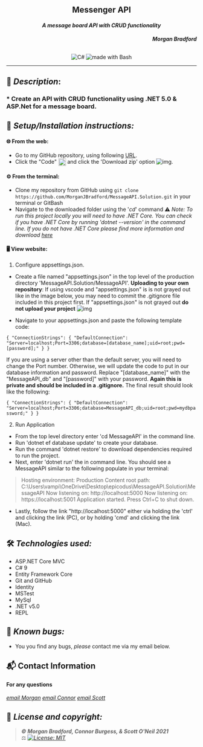 ## <div align="center">Messenger API</div>
#### <div align="center"> *A message board API with CRUD functionality* </div> 
***<p align="right">Morgan Bradford***</p>   
<p align="center">
<br>

<img alt="C#" src="https://img.shields.io/badge/c%23%20-%23239120.svg?&style=for-the-badge&logo=c-sharp&logoColor=white"/>
<img alt="made with Bash" src="https://img.shields.io/badge/Made%20with-Bash-1f425f.svg"/>
</p>

___
## 🚩 *Description*:    
### * Create an API with CRUD functionality using .NET 5.0 & ASP.Net for a message board.


## 🔧 *Setup/Installation instructions:*
#### 🌐 From the web:
* Go to my GitHub repository, using following [URL](https://github.com/MorganJBradford/MessageAPI.Solution.git).
* Click the "Code" <img src="README-files/download-button.png" alt="code button" height="20" align="center"/> and click the 'Download zip' option ![img](README-files/Capture.JPG).
#### ⚙️ From the terminal: 
* Clone my repository from GitHub using `git clone https://github.com/MorganJBradford/MessageAPI.Solution.git` in your terminal or GitBash
* Navigate to the downloaded folder using the '*cd*' command
⚠️ *Note: To run this project locally you will need to have .NET Core. You can check if you have .NET Core by running 'dotnet --version' in the command line. If you do not have .NET Core please find more information and download [here](https://dotnet.microsoft.com/download/dotnet)*


####  🖥️ View website:

1. Configure appsettings.json.

* Create a file named "appsettings.json" in the top level of the production directory 'MessageAPI.Solution/MessageAPI'. 
**Uploading to your own repository**: If using vscode and "appsettings.json" is is not grayed out like in the image below, you may need to commit the .gitignore file included in this project first. If "appsettings.json" is not grayed out **do not upload your project**
![img](README-files/appsettings.JPG)

* Navigate to your appsettings.json and paste the following template code:

``{
  "ConnectionStrings": {
      "DefaultConnection": "Server=localhost;Port=3306;database=[database_name];uid=root;pwd=[password];"
  }
}``

If you are using a server other than the default server, you will need to change the Port number. Otherwise, we will update the code to put in our database information and password. Replace "\[database_name]" with the "MessageAPI_db" and "\[password]" with your password. **Again this is private and should be included in a .gitignore.** The final result should look like the following:

``{
  "ConnectionStrings": {
      "DefaultConnection": "Server=localhost;Port=3306;database=MessageAPI_db;uid=root;pwd=mydbpassword;"
  }
}``

2. Run Application

* From the top level directory enter 'cd MessageAPI' in the command line.
* Run 'dotnet ef database update' to create your database.
* Run the command 'dotnet restore' to download dependencies required to run the project.
* Next, enter 'dotnet run' the in command line. You should see a MessageAPI similar to the following populate in your terminal:

> Hosting environment: Production
> Content root path: C:\Users\vampi\OneDrive\Desktop\epicodus\MessageAPI.Solution\MessageAPI
> Now listening on: http://localhost:5000
> Now listening on: https://localhost:5001
> Application started. Press Ctrl+C to shut down.

* Lastly, follow the link "http://localhost:5000" either via holding the 'ctrl' and clicking the link (PC), or by holding 'cmd' and clicking the link (Mac).


## 🛠️ *Technologies used:*
* ASP.NET Core MVC
* C# 9
* Entity Framework Core
* Git and GitHub
* Identity
* MSTest
* MySql
* .NET v5.0
* REPL

## 🐛 *Known bugs:*
* You you find any bugs, _please_ contact me via my email below.

## 📬 Contact Information
#### For any questions
*[email Morgan](mailto:morganjbradford95@gmail.com)*
*[email Connor](mailto:connorburgesscodes@gmail.com)*
*[email Scott](mailto:scottieoneil@gmail.com)*



## 📘 *License and copyright:*

> ***© Morgan Bradford, Connor Burgess, & Scott O'Neil 2021***  
> ⚖️ *[![License: MIT](https://img.shields.io/badge/License-MIT-yellow.svg)](https://opensource.org/licenses/MIT)*